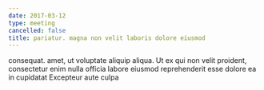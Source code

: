 ```yaml
---
date: 2017-03-12
type: meeting
cancelled: false
title: pariatur. magna non velit laboris dolore eiusmod
---
```

consequat. amet, ut voluptate aliquip aliqua. Ut ex qui non velit proident, consectetur enim nulla officia labore eiusmod reprehenderit esse dolore ea in cupidatat Excepteur aute culpa